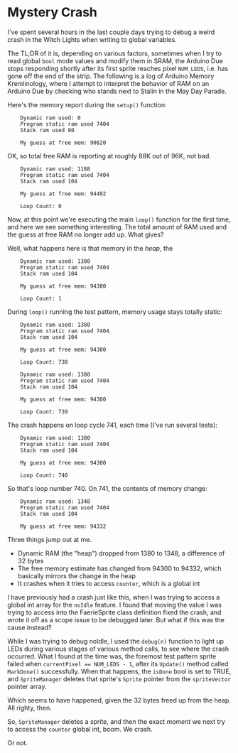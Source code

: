 # Mystery Crash

I've spent several hours in the last couple days trying to debug a weird crash in the Witch Lights when writing to global variables. 

The TL;DR of it is, depending on various factors, sometimes when I try to read global `bool` mode values and modify them in SRAM, the Arduino Due stops responding shortly after its first sprite reaches pixel `NUM_LEDS`, i.e. has gone off the end of the strip. The following is a log of Arduino Memory Kremlinology, where I attempt to interpret the behavior of RAM on an Arduino Due by checking who stands next to Stalin in the May Day Parade. 

Here's the memory report during the `setup()` function:

		Dynamic ram used: 0
		Program static ram used 7404
		Stack ram used 80

		My guess at free mem: 90820

OK, so total free RAM is reporting at roughly 88K out of 96K, not bad. 

		Dynamic ram used: 1188
		Program static ram used 7404
		Stack ram used 104

		My guess at free mem: 94492
		
		Loop Count: 0
		
Now, at this point we're executing the main `loop()` function for the first time, and here we see something interesting. The total amount of RAM used and the guess at free RAM no longer add up. What gives? 

Well, what happens here is that memory in the *heap*, the 
		
		Dynamic ram used: 1380
		Program static ram used 7404
		Stack ram used 104

		My guess at free mem: 94300
		
		Loop Count: 1

During `loop()` running the test pattern, memory usage stays totally static: 

		Dynamic ram used: 1380
		Program static ram used 7404
		Stack ram used 104

		My guess at free mem: 94300
		
		Loop Count: 738
		
		Dynamic ram used: 1380
		Program static ram used 7404
		Stack ram used 104

		My guess at free mem: 94300
		
		Loop Count: 739

The crash happens on loop cycle 741, each time (I've run several tests):

		Dynamic ram used: 1380
		Program static ram used 7404
		Stack ram used 104

		My guess at free mem: 94300
		
		Loop Count: 740

So that's loop number 740. On 741, the contents of memory change:
		
		Dynamic ram used: 1348
		Program static ram used 7404
		Stack ram used 104

		My guess at free mem: 94332

Three things jump out at me.

* Dynamic RAM (the "heap") dropped from 1380 to 1348, a difference of 32 bytes
* The free memory estimate has changed from 94300 to 94332, which basically mirrors the change in the heap
* It crashes when it tries to access `counter`, which is a global int

I have previously had a crash just like this, when I was trying to access a global int array for the `noIdle` feature. I found that moving the value I was trying to access into the FaerieSprite class definition fixed the crash, and wrote it off as a scope issue to be debugged later. But what if this was the cause instead?

While I was trying to debug noIdle, I used the `debug(n)` function to light up LEDs during various stages of various method calls, to see where the crash occurred. What I found at the time was, the foremost test pattern sprite failed when `currentPixel == NUM_LEDS - 1`, after its `Update()` method called `MarkDone()` successfully. When that happens, the `isDone` bool is set to TRUE, and `SpriteManager` deletes that sprite's `Sprite` pointer from the `spriteVector` pointer array. 

Which seems to have happened, given the 32 bytes freed up from the heap. All righty, then. 

So, `SpriteManager` deletes a sprite, and then the exact *moment* we next try to access the `counter` global int, boom. We crash.

Or not. 
